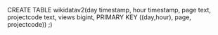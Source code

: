 CREATE TABLE wikidatav2(day timestamp, hour timestamp, page text, projectcode text, views bigint, PRIMARY KEY ((day,hour), page, projectcode)) ;)